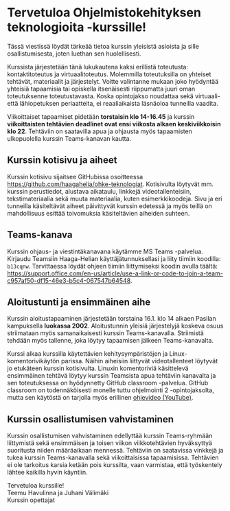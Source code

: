# Tervetuloa Ohjelmistokehityksen teknologioita -kurssille!

Tässä viestissä löydät tärkeää tietoa kurssin yleisistä asioista ja sille osallistumisesta, joten luethan sen huolellisesti.

Kurssista järjestetään tänä lukukautena kaksi erillistä toteutusta: kontaktitoteutus ja virtuaalitoteutus. Molemmilla toteutuksilla on yhteiset tehtävät, materiaalit ja järjestelyt. Voitte valintanne mukaan joko hyödyntää yhteisiä tapaamisia tai opiskella itsenäisesti riippumatta juuri oman toteutuksenne toteutustavasta. Koska opintojakso noudattaa sekä virtuaali- että lähiopetuksen periaatteita, ei reaaliaikaista läsnäoloa tunneilla vaadita.

Viikoittaiset tapaamiset pidetään **torstaisin klo 14-16.45** ja kurssin **viikoittaisten tehtävien deadlinet ovat ensi viikosta alkaen keskiviikkoisin klo 22**. Tehtäviin on saatavilla apua ja ohjausta myös tapaamisten ulkopuolella kurssin Teams-kanavan kautta.


## Kurssin kotisivu ja aiheet

Kurssin kotisivu sijaitsee GitHubissa osoitteessa https://github.com/haagahelia/ohke-teknologiat. Kotisivulta löytyvät mm. kurssin perustiedot, alustava aikataulu, linkkejä videotallenteisiin, tekstimateriaalia sekä muuta materiaalia, kuten esimerkkikoodeja. Sivu ja eri tunneilla käsiteltävät aiheet päivittyvät kurssin edetessä ja myös teillä on mahdollisuus esittää toivomuksia käsiteltävien aiheiden suhteen.


## Teams-kanava

Kurssin ohjaus- ja viestintäkanavana käytämme MS Teams -palvelua. Kirjaudu Teamsiin Haaga-Helian käyttäjätunnuksellasi ja liity tiimiin koodilla: `b13cqnw`. Tarvittaessa löydät ohjeen tiimiin liittymiseksi koodin avulla täältä: https://support.office.com/en-us/article/use-a-link-or-code-to-join-a-team-c957af50-df15-46e3-b5c4-067547b64548.



## Aloitustunti ja ensimmäinen aihe

Kurssin aloitustapaaminen järjestetään torstaina 16.1. klo 14 alkaen Pasilan kampuksella **luokassa 2002**. Aloitustunnin yleisiä järjestelyjä koskeva osuus striimataan myös samanaikaisesti kurssin Teams-kanavalla. Striimistä tehdään myös tallenne, joka löytyy tapaamisen jälkeen Teams-kanavalta.

Kurssi alkaa kurssilla käytettävien kehitysympäristöjen ja Linux-komentorivikäytön parissa. Näihin aiheisiin liittyvät videotallenteet löytyvät jo etukäteen kurssin kotisivulta. Linuxin komentoriviä käsittelevä ensimmäinen tehtävä löytyy kurssin Teamsista apua tehtäviin kanavalta ja sen toteutuksessa on hyödynnetty GitHub classroom -palvelua. GitHub classroom on todennäköisesti monelle tuttu ohjelmointi 2 -opintojaksolta, mutta sen käytöstä on tarjolla myös erillinen [ohjevideo (YouTube)](https://youtu.be/9dA17XlzT-w).


## Kurssin osallistumisen vahvistaminen

Kurssin osallistumisen vahvistaminen edellyttää kurssin Teams-ryhmään liittymistä sekä ensimmäisen ja toisen viikon viikkotehtävien hyväksyttyä suoritusta niiden määräaikaan mennessä. Tehtäviin on saatavissa vinkkejä ja tukea kurssin Teams-kanavalla sekä viikoittaisissa tapaamisissa. Tehtävien ei ole tarkoitus karsia ketään pois kurssilta, vaan varmistaa, että työskentely lähtee kaikilla hyvin käyntiin.



Tervetuloa kurssille!<br />
Teemu Havulinna ja Juhani Välimäki<br />
Kurssin opettajat
